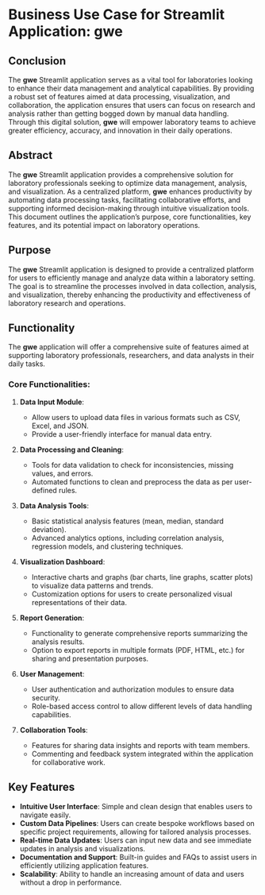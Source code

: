 # Business Use Case for Streamlit Application: gwe

## Conclusion

The **gwe** Streamlit application serves as a vital tool for laboratories looking to enhance their data management and analytical capabilities. By providing a robust set of features aimed at data processing, visualization, and collaboration, the application ensures that users can focus on research and analysis rather than getting bogged down by manual data handling. Through this digital solution, **gwe** will empower laboratory teams to achieve greater efficiency, accuracy, and innovation in their daily operations.

## Abstract

The **gwe** Streamlit application provides a comprehensive solution for laboratory professionals seeking to optimize data management, analysis, and visualization. As a centralized platform, **gwe** enhances productivity by automating data processing tasks, facilitating collaborative efforts, and supporting informed decision-making through intuitive visualization tools. This document outlines the application’s purpose, core functionalities, key features, and its potential impact on laboratory operations.

## Purpose

The **gwe** Streamlit application is designed to provide a centralized platform for users to efficiently manage and analyze data within a laboratory setting. The goal is to streamline the processes involved in data collection, analysis, and visualization, thereby enhancing the productivity and effectiveness of laboratory research and operations.

## Functionality

The **gwe** application will offer a comprehensive suite of features aimed at supporting laboratory professionals, researchers, and data analysts in their daily tasks.

### Core Functionalities:

1. **Data Input Module**:
   - Allow users to upload data files in various formats such as CSV, Excel, and JSON.
   - Provide a user-friendly interface for manual data entry.

2. **Data Processing and Cleaning**:
   - Tools for data validation to check for inconsistencies, missing values, and errors.
   - Automated functions to clean and preprocess the data as per user-defined rules.

3. **Data Analysis Tools**:
   - Basic statistical analysis features (mean, median, standard deviation).
   - Advanced analytics options, including correlation analysis, regression models, and clustering techniques.

4. **Visualization Dashboard**:
   - Interactive charts and graphs (bar charts, line graphs, scatter plots) to visualize data patterns and trends.
   - Customization options for users to create personalized visual representations of their data.

5. **Report Generation**:
   - Functionality to generate comprehensive reports summarizing the analysis results.
   - Option to export reports in multiple formats (PDF, HTML, etc.) for sharing and presentation purposes.

6. **User Management**:
   - User authentication and authorization modules to ensure data security.
   - Role-based access control to allow different levels of data handling capabilities.

7. **Collaboration Tools**:
   - Features for sharing data insights and reports with team members.
   - Commenting and feedback system integrated within the application for collaborative work.

## Key Features

- **Intuitive User Interface**: Simple and clean design that enables users to navigate easily.
- **Custom Data Pipelines**: Users can create bespoke workflows based on specific project requirements, allowing for tailored analysis processes.
- **Real-time Data Updates**: Users can input new data and see immediate updates in analysis and visualizations.
- **Documentation and Support**: Built-in guides and FAQs to assist users in efficiently utilizing application features.
- **Scalability**: Ability to handle an increasing amount of data and users without a drop in performance.